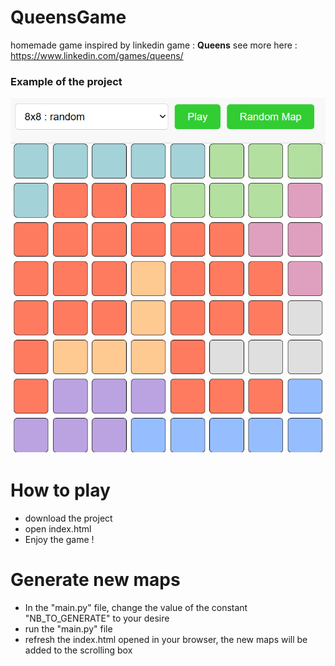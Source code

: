 # QueensGame

homemade game inspired by linkedin game : **Queens**
see more here : https://www.linkedin.com/games/queens/

### Example of the project
![Example of the project](img/readme_1.png)

# How to play

- download the project
- open index.html
- Enjoy the game !

# Generate new maps

- In the "main.py" file, change the value of the constant "NB_TO_GENERATE" to your desire
- run the "main.py" file
- refresh the index.html opened in your browser, the new maps will be added to the scrolling box